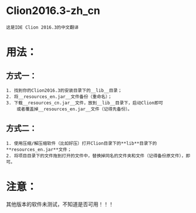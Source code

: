 # Clion2016.3-zh_cn
	这是IDE Clion 2016.3的中文翻译

# 用法：
## 方式一：
	1. 找到你的Clion2016.3的安装目录下的__lib__目录；
	2. 将__resources_en.jar__文件备份（重命名）；
	3. 下载__resources_cn.jar__文件，放到__lib__目录下，启动Clion即可
		或者覆盖掉__resources_en.jar__文件（记得先备份）。

## 方式二：
	1. 使用压缩/解压缩软件（比如好压）打开Clion目录下的**lib**目录下的**resources_en.jar**文件；
	2. 将项目目录下的文件拖到打开的文件中，替换掉同名的文件夹和文件（记得备份原文件），即可。


# 注意：
其他版本的软件未测试，不知道是否可用！！！
